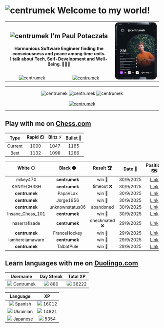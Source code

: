 <h1>
  <img
    src="https://emojis.slackmojis.com/emojis/images/1531849430/4246/blob-sunglasses.gif"
    width="30"
    alt="centrumek"
  />
  Welcome to my world!
</h1>

<table>
  <tbody>
    <tr>
      <td align="center" width="70%" colspan="2">
        <h2>
          <img
            src="https://raw.githubusercontent.com/MartinHeinz/MartinHeinz/master/wave.gif"
            width="30px"
            alt="centrumek"
          />
          I'm Paul Potaczała
        </h2>
        <h4>
          Harmonious Software Engineer finding the consciousness and peace among time units.
          <br/>
          I talk about Tech, Self-Development and Well-Being. 🌿🧘🚀
        </h4>
      </td>
      <td width="30%" rowspan="2">
        <a href="https://app.daily.dev/centrumek">
          <img
            src="./devcard.svg"
            alt="centrumek"
          />
        </a>
      </td>
    </tr>
    <tr align="center">
      <td>
        <img
          src="https://komarev.com/ghpvc/?username=centrumek&label=visitors&color=0e75b6&style=flat"
          alt="centrumek"
        >
      </td>
      <td>
        <a href="https://stackoverflow.com/users/14496012/centrumek">
          <img
            src="https://stackoverflow.com/users/flair/14496012.png?theme=dark"
            alt="centrumek"
          >
        </a>
      </td>
    </tr>
  </tbody>
</table>

---
<div align="center">
  <img 
    src="https://github-readme-stats.vercel.app/api?username=centrumek&show_icons=true&count_private=true&theme=dark&hide_border=true&hide=issues,contribs&bg_color=00000000"
    alt="centrumek"
  />
  <img
    src="https://github-readme-stats.vercel.app/api/top-langs/?username=centrumek&layout=compact&hide_border=true&theme=dark&bg_color=00000000&langs_count=6&exclude_repo=air-statistic-app"
    alt="centrumek"
  />
  <img 
    src="https://github-readme-streak-stats.herokuapp.com?user=centrumek&theme=dark&hide_border=true&background=FFFFFF00"
    alt="centrumek"
  />
  <br/>
  <br/>
  <a href="https://www.buymeacoffee.com/centrumek">
    <img
      src="https://cdn.buymeacoffee.com/buttons/v2/default-orange.png"
      height="50"
      width="210"
      alt="centrumek"
    />
  </a>
</div>

---

## Play with me on [Chess.com](https://www.chess.com/member/centrumek)

<div align="center">
<!--START_SECTION:chessStats-->
<!-- Automatically generated with https://github.com/Balastrong/chess-stats-action -->

| Type | Rapid ⏲️ | Blitz ⚡ | Bullet 🔫 |
|:---:|:---:|:---:|:---:|
| Current | 1000 | 1047 | 1165 |
| Best | 1132 | 1098 | 1266 |

| White ⚪ | Black ⚫ | Result 🏆 | Date 📅 | Position 🗺️ | Type 🕕 |
|:---:|:---:|:---:|:---:|:---:|:---:|
| mikey470 | **centrumek** | win 🥇 | 30/9/2025 | <a href="http://www.ee.unb.ca/cgi-bin/tervo/fen.pl?select=rn1k4/ppp5/6BB/3Np2P/3b4/8/PPP2qP1/R2R1K2 w - - 1 22">Link</a> | Blitz |
| KANYECH3SH | **centrumek** | timeout ❌ | 30/9/2025 | <a href="http://www.ee.unb.ca/cgi-bin/tervo/fen.pl?select=8/7R/4K3/2B5/3Q2k1/8/8/8 b - - 0 47">Link</a> | Blitz |
| **centrumek** | PapaVLax | win 🥇 | 30/9/2025 | <a href="http://www.ee.unb.ca/cgi-bin/tervo/fen.pl?select=8/8/8/8/4Q3/2B2R1k/5P2/6K1 b - - 6 65">Link</a> | Blitz |
| **centrumek** | Jorge1956 | win 🥇 | 30/9/2025 | <a href="http://www.ee.unb.ca/cgi-bin/tervo/fen.pl?select=6r1/1p6/p4R1q/2p4k/2P5/PP1p3K/1B2n3/7R b - - 0 37">Link</a> | Blitz |
| **centrumek** | unknownstatus06 | abandoned  | 30/9/2025 | <a href="http://www.ee.unb.ca/cgi-bin/tervo/fen.pl?select=7k/ppp3pp/1b6/1P6/P3q3/B5P1/2P4P/RK6 w - - 0 30">Link</a> | Blitz |
| Insane_Chess_101 | **centrumek** | win 🥇 | 30/9/2025 | <a href="http://www.ee.unb.ca/cgi-bin/tervo/fen.pl?select=8/3k4/3p4/p2Pr2p/2P4P/R4P2/P4r2/1K5R w - - 8 38">Link</a> | Blitz |
| naserrafizade | **centrumek** | checkmated ❌ | 29/9/2025 | <a href="http://www.ee.unb.ca/cgi-bin/tervo/fen.pl?select=3k4/3Q4/3R1p2/pPpP4/P1P1ppP1/2P2P2/6K1/8 b - - 0 52">Link</a> | Blitz |
| **centrumek** | FranceHockey | win 🥇 | 29/9/2025 | <a href="http://www.ee.unb.ca/cgi-bin/tervo/fen.pl?select=3k3R/pQ6/2p1p3/4B3/P2p4/1P2P3/2KN4/8 b - - 2 41">Link</a> | Blitz |
| iamhereiamaware | **centrumek** | win 🥇 | 29/9/2025 | <a href="http://www.ee.unb.ca/cgi-bin/tervo/fen.pl?select=rn2k2r/pb6/2p4p/1p1p1pp1/3N4/4P1P1/P1P2PBP/1R3RK1 w kq - 1 19">Link</a> | Blitz |
| **centrumek** | TalbotPule | win 🥇 | 29/9/2025 | <a href="http://www.ee.unb.ca/cgi-bin/tervo/fen.pl?select=2k4r/1bp4p/pn4pP/8/P1P5/2K2N2/7R/8 b - - 4 35">Link</a> | Bullet |

<!--END_SECTION:chessStats-->
</div>

## Learn languages with me on [Duolingo.com](https://www.duolingo.com/profile/Centrumek)

<div align="center">
<!--START_SECTION:duolingoStats-->
<!-- Automatically generated with https://github.com/centrumek/duolingo-readme-stats-->

| Username | Day Streak | Total XP |
|:---:|:---:|:---:|
| <img src="https://raw.githubusercontent.com/centrumek/duolingo-readme-stats/main/assets/duolingo.png" height="12"> Centrumek | <img src="https://raw.githubusercontent.com/centrumek/duolingo-readme-stats/main/assets/streakinactive.svg" height="12"> 880 | <img src="https://raw.githubusercontent.com/centrumek/duolingo-readme-stats/main/assets/xp.svg" height="12"> 36222 |

| Language | XP |
|:---:|:---:|
| <img src="https://raw.githubusercontent.com/centrumek/duolingo-readme-stats/main/assets/langs/spanish.svg" height="12"> Spanish | <img src="https://raw.githubusercontent.com/centrumek/duolingo-readme-stats/main/assets/xp.svg" height="12"> 16012 |
| <img src="https://raw.githubusercontent.com/centrumek/duolingo-readme-stats/main/assets/langs/ukrainian.svg" height="12"> Ukrainian | <img src="https://raw.githubusercontent.com/centrumek/duolingo-readme-stats/main/assets/xp.svg" height="12"> 14821 |
| <img src="https://raw.githubusercontent.com/centrumek/duolingo-readme-stats/main/assets/langs/japanese.svg" height="12"> Japanese | <img src="https://raw.githubusercontent.com/centrumek/duolingo-readme-stats/main/assets/xp.svg" height="12"> 5354 |

<!--END_SECTION:duolingoStats-->
</div>
<!--
**centrumek/centrumek** is a ✨ _special_ ✨ repository because its `README.md` (this file) appears on your GitHub profile.

Here are some ideas to get you started:

- 🔭 I’m currently working on ...
- 🌱 I’m currently learning ...
- 👯 I’m looking to collaborate on ...
- 🤔 I’m looking for help with ...
- 💬 Ask me about ...
- 📫 How to reach me: ...
- 😄 Pronouns: ...
- ⚡ Fun fact: ...
-->

